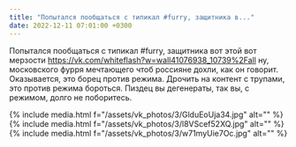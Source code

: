 ```yaml
---
title: "Попытался пообщаться с типикал #furry, защитника в..."
date: 2022-12-11 07:01:00 +0300
---
```


Попытался пообщаться с типикал #furry, защитника вот этой вот мерзости https://vk.com/whiteflash?w=wall41076938_10739%2Fall ну, московского фурря мечтающего чтоб россияне дохли, как он говорит.
Оказывается, это борец против режима. Дрочить на контент с трупами, это против режима бороться.
Пиздец вы дегенераты, так вы, с режимом, долго не поборитесь.


{% include media.html f="/assets/vk_photos/3/GlduEoUja34.jpg" alt="" %}
{% include media.html f="/assets/vk_photos/3/l8VScef52XQ.jpg" alt="" %}
{% include media.html f="/assets/vk_photos/3/w71myUie7Oc.jpg" alt="" %}

